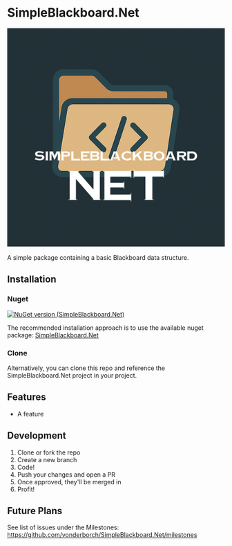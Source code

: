 # SimpleBlackboard.Net

![Logo](https://raw.githubusercontent.com/vonderborch/SimpleBlackboard.Net/refs/heads/main/logo.png)

A simple package containing a basic Blackboard data structure.

## Installation

### Nuget

[![NuGet version (SimpleBlackboard.Net)](https://img.shields.io/nuget/v/SimpleBlackboard.Net.svg?style=flat-square)](https://www.nuget.org/packages/SimpleBlackboard.Net/)

The recommended installation approach is to use the available nuget package: [SimpleBlackboard.Net](https://www.nuget.org/packages/SimpleBlackboard.Net/)

### Clone

Alternatively, you can clone this repo and reference the SimpleBlackboard.Net project in your project.

## Features

- A feature

## Development

1. Clone or fork the repo
2. Create a new branch
3. Code!
4. Push your changes and open a PR
5. Once approved, they'll be merged in
6. Profit!

## Future Plans

See list of issues under the Milestones: https://github.com/vonderborch/SimpleBlackboard.Net/milestones
